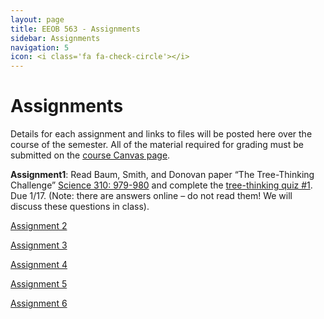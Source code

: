 ```yaml
---
layout: page
title: EEOB 563 - Assignments
sidebar: Assignments
navigation: 5
icon: <i class='fa fa-check-circle'></i> 
---
```


# Assignments

Details for each assignment and links to files will be posted here over the course of the semester.
All of the material required for grading must be submitted on the [course Canvas page](https://canvas.iastate.edu/courses/57269). 

**Assignment1**:  Read Baum, Smith, and Donovan paper “The Tree-Thinking Challenge” [Science 310: 979-980](http://science.sciencemag.org/content/310/5750/979.full.pdf) and complete the [tree-thinking quiz #1](https://isu-molphyl.github.io/EEOB563-Spring2019/assignments/assignment1.pdf). Due 1/17.  (Note: there are answers online – do not read them! We will discuss these questions in class).

[Assignment 2](https://isu-molphyl.github.io/EEOB563-Spring2019/assignments/assignment2.pdf)

[Assignment 3](https://isu-molphyl.github.io/EEOB563-Spring2019/assignments/assignment3.pdf)

[Assignment 4](https://isu-molphyl.github.io/EEOB563-Spring2019/assignments/assignment4.pdf)

[Assignment 5](https://isu-molphyl.github.io/EEOB563-Spring2019/assignments/assignment5.pdf)

[Assignment 6](https://isu-molphyl.github.io/EEOB563-Spring2019/assignments/assignment6.pdf)